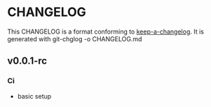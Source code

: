 
# CHANGELOG

This CHANGELOG is a format conforming to [keep-a-changelog](https://github.com/olivierlacan/keep-a-changelog). 
It is generated with git-chglog -o CHANGELOG.md


<a name="v0.0.1-rc"></a>
## v0.0.1-rc 

### Ci

* basic setup

